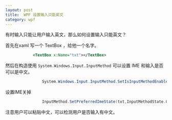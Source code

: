 ```yaml
---
layout: post
title:  WPF 设置输入只能英文 
category: wpf 
---
```


有时输入只能让用户输入英文，那么如何设置输入只能英文？
<!--more-->

<!-- csdn -->

首先在xaml 写一个 TextBox ，给他一个名字。


```xml
            <TextBox x:Name="txt"></TextBox>
```
然后在构造使用 `System.Windows.Input.InputMethod` 可以设置 IME  和输入是否可以是中文。


```csharp
                System.Windows.Input.InputMethod.SetIsInputMethodEnabled(txt, false);
```

设置IME关掉


```csharp
                InputMethod.SetPreferredImeState(txt,InputMethodState.Off);

```

注意用户可以粘贴中文，可以检测用户是否输入有中文。

 

